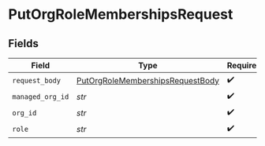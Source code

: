 # PutOrgRoleMembershipsRequest


## Fields

| Field                                                                                           | Type                                                                                            | Required                                                                                        | Description                                                                                     | Example                                                                                         |
| ----------------------------------------------------------------------------------------------- | ----------------------------------------------------------------------------------------------- | ----------------------------------------------------------------------------------------------- | ----------------------------------------------------------------------------------------------- | ----------------------------------------------------------------------------------------------- |
| `request_body`                                                                                  | [PutOrgRoleMembershipsRequestBody](../../models/operations/putorgrolemembershipsrequestbody.md) | :heavy_check_mark:                                                                              | N/A                                                                                             |                                                                                                 |
| `managed_org_id`                                                                                | *str*                                                                                           | :heavy_check_mark:                                                                              | N/A                                                                                             | org-123                                                                                         |
| `org_id`                                                                                        | *str*                                                                                           | :heavy_check_mark:                                                                              | N/A                                                                                             | org-123                                                                                         |
| `role`                                                                                          | *str*                                                                                           | :heavy_check_mark:                                                                              | N/A                                                                                             | admin                                                                                           |